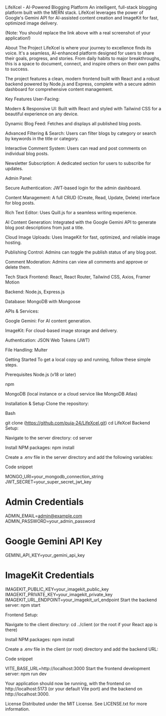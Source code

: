 LifeXcel - AI-Powered Blogging Platform
An intelligent, full-stack blogging platform built with the MERN stack. LifeXcel leverages the power of Google's Gemini API for AI-assisted content creation and ImageKit for fast, optimized image delivery.

(Note: You should replace the link above with a real screenshot of your application!)

About The Project
LifeXcel is where your journey to excellence finds its voice. It's a seamless, AI-enhanced platform designed for users to share their goals, progress, and stories. From daily habits to major breakthroughs, this is a space to document, connect, and inspire others on their own paths to success.

The project features a clean, modern frontend built with React and a robust backend powered by Node.js and Express, complete with a secure admin dashboard for comprehensive content management.

Key Features
User-Facing:

Modern & Responsive UI: Built with React and styled with Tailwind CSS for a beautiful experience on any device.

Dynamic Blog Feed: Fetches and displays all published blog posts.

Advanced Filtering & Search: Users can filter blogs by category or search by keywords in the title or category.

Interactive Comment System: Users can read and post comments on individual blog posts.

Newsletter Subscription: A dedicated section for users to subscribe for updates.

Admin Panel:

Secure Authentication: JWT-based login for the admin dashboard.

Content Management: A full CRUD (Create, Read, Update, Delete) interface for blog posts.

Rich Text Editor: Uses Quill.js for a seamless writing experience.

AI Content Generation: Integrated with the Google Gemini API to generate blog post descriptions from just a title.

Cloud Image Uploads: Uses ImageKit for fast, optimized, and reliable image hosting.

Publishing Control: Admins can toggle the publish status of any blog post.

Comment Moderation: Admins can view all comments and approve or delete them.

Tech Stack
Frontend: React, React Router, Tailwind CSS, Axios, Framer Motion

Backend: Node.js, Express.js

Database: MongoDB with Mongoose

APIs & Services:

Google Gemini: For AI content generation.

ImageKit: For cloud-based image storage and delivery.

Authentication: JSON Web Tokens (JWT)

File Handling: Multer

Getting Started
To get a local copy up and running, follow these simple steps.

Prerequisites
Node.js (v18 or later)

npm

MongoDB (local instance or a cloud service like MongoDB Atlas)

Installation & Setup
Clone the repository:

Bash

git clone (https://github.com/puja-24/LifeXcel.git)
cd LifeXcel
Backend Setup:

Navigate to the server directory: cd server

Install NPM packages: npm install

Create a .env file in the server directory and add the following variables:

Code snippet

MONGO_URI=your_mongodb_connection_string
JWT_SECRET=your_super_secret_jwt_key

# Admin Credentials
ADMIN_EMAIL=admin@example.com
ADMIN_PASSWORD=your_admin_password

# Google Gemini API Key
GEMINI_API_KEY=your_gemini_api_key

# ImageKit Credentials
IMAGEKIT_PUBLIC_KEY=your_imagekit_public_key
IMAGEKIT_PRIVATE_KEY=your_imagekit_private_key
IMAGEKIT_URL_ENDPOINT=your_imagekit_url_endpoint
Start the backend server: npm start

Frontend Setup:

Navigate to the client directory: cd ../client (or the root if your React app is there)

Install NPM packages: npm install

Create a .env file in the client (or root) directory and add the backend URL:

Code snippet

VITE_BASE_URL=http://localhost:3000
Start the frontend development server: npm run dev

Your application should now be running, with the frontend on http://localhost:5173 (or your default Vite port) and the backend on http://localhost:3000.

License
Distributed under the MIT License. See LICENSE.txt for more information.

